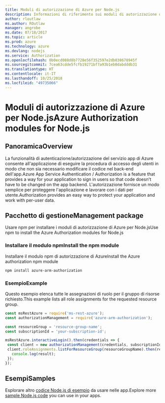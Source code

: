 ```yaml
---
title: Moduli di autorizzazione di Azure per Node.js
description: Informazioni di riferimento sui moduli di autorizzazione di Azure per Node.js
author: rloutlaw
ms.author: ROutlaw
manager: angrobe
ms.date: 07/18/2017
ms.topic: article
ms.prod: azure
ms.technology: azure
ms.devlang: nodejs
ms.service: Authorization
ms.openlocfilehash: 0b0ecd088d8b7728e56f352597e2db038678945f
ms.sourcegitcommit: 7cea63cdde5fcfb19271bf7a93b1eb0dabdddb31
ms.translationtype: HT
ms.contentlocale: it-IT
ms.lasthandoff: 10/25/2018
ms.locfileid: "49735066"
---
```

# <a name="azure-authorization-modules-for-nodejs"></a><span data-ttu-id="6ac26-103">Moduli di autorizzazione di Azure per Node.js</span><span class="sxs-lookup"><span data-stu-id="6ac26-103">Azure Authorization modules for Node.js</span></span>

## <a name="overview"></a><span data-ttu-id="6ac26-104">Panoramica</span><span class="sxs-lookup"><span data-stu-id="6ac26-104">Overview</span></span>

<span data-ttu-id="6ac26-105">La funzionalità di autenticazione/autorizzazione del servizio app di Azure consente all'applicazione di eseguire la procedura di accesso degli utenti in modo che non sia necessario modificare il codice nel back-end dell'app.</span><span class="sxs-lookup"><span data-stu-id="6ac26-105">Azure App Service Authentication / Authorization is a feature that provides a way for your application to sign in users so that code doesn't have to be changed on the app backend.</span></span> <span data-ttu-id="6ac26-106">L'autorizzazione fornisce un modo semplice per proteggere l'applicazione e lavorare con i dati per utente.</span><span class="sxs-lookup"><span data-stu-id="6ac26-106">Authorization provides an easy way to protect your application and work with per-user data.</span></span>

## <a name="management-package"></a><span data-ttu-id="6ac26-107">Pacchetto di gestione</span><span class="sxs-lookup"><span data-stu-id="6ac26-107">Management package</span></span>

<span data-ttu-id="6ac26-108">Usare npm per installare i moduli di autorizzazione di Azure per Node.js</span><span class="sxs-lookup"><span data-stu-id="6ac26-108">Use npm to install the Azure Authorization modules for Node.js</span></span>

### <a name="install-the-npm-module"></a><span data-ttu-id="6ac26-109">Installare il modulo npm</span><span class="sxs-lookup"><span data-stu-id="6ac26-109">Install the npm module</span></span>

<span data-ttu-id="6ac26-110">Installare il modulo npm di autorizzazione di Azure</span><span class="sxs-lookup"><span data-stu-id="6ac26-110">Install the Azure authorization npm module</span></span>

```bash
npm install azure-arm-authorization
```

### <a name="example"></a><span data-ttu-id="6ac26-111">Esempio</span><span class="sxs-lookup"><span data-stu-id="6ac26-111">Example</span></span>

<span data-ttu-id="6ac26-112">Questo esempio elenca tutte le assegnazioni di ruolo per il gruppo di risorse richiesto.</span><span class="sxs-lookup"><span data-stu-id="6ac26-112">This example lists all role assignments for the requested resource group.</span></span>

```javascript
const msRestAzure = require('ms-rest-azure');
const authorizationManagement = require('azure-arm-authorization');

const resourceGroup = 'resource-group-name';
const subscriptionId = 'your-subscription-id';

msRestAzure.interactiveLogin().then(credentials => {
 const client = new authorizationManagement(credentials, subscriptionId);
 client.roleAssignments.listForResourceGroup(resourceGroupName).then(result => {
   console.log(result);
 });
});
```

## <a name="samples"></a><span data-ttu-id="6ac26-113">Esempi</span><span class="sxs-lookup"><span data-stu-id="6ac26-113">Samples</span></span>

<span data-ttu-id="6ac26-114">Esplorare altro [codice Node.js di esempio](https://azure.microsoft.com/resources/samples/?platform=nodejs) da usare nelle app.</span><span class="sxs-lookup"><span data-stu-id="6ac26-114">Explore more [sample Node.js code](https://azure.microsoft.com/resources/samples/?platform=nodejs) you can use in your apps.</span></span>
